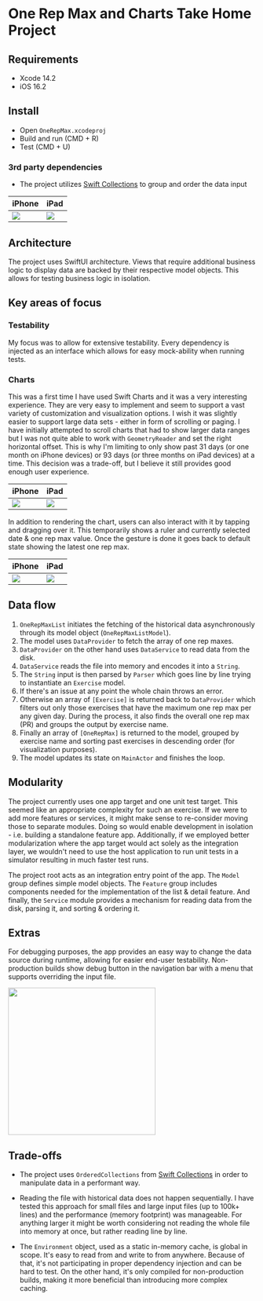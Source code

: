 # One Rep Max and Charts Take Home Project

## Requirements

- Xcode 14.2
- iOS 16.2

## Install

- Open `OneRepMax.xcodeproj`
- Build and run (CMD + R)
- Test (CMD + U)

### 3rd party dependencies

- The project utilizes [Swift Collections](https://www.swift.org/blog/swift-collections/) to group and order the data input

| iPhone | iPad |
|---|---|
| <img src="./docs/screenshot-phone-default.png" /> | <img src="./docs/screenshot-pad-default.png" /> |

## Architecture

The project uses SwiftUI architecture. Views that require additional business logic to display data are backed by their respective model objects. This allows for testing business logic in isolation.

## Key areas of focus

### Testability

My focus was to allow for extensive testability. Every dependency is injected as an interface which allows for easy mock-ability when running tests.

### Charts

This was a first time I have used Swift Charts and it was a very interesting experience. They are very easy to implement and seem to support a vast variety of customization and visualization options. I wish it was slightly easier to support large data sets - either in form of scrolling or paging. I have initially attempted to scroll charts that had to show larger data ranges but I was not quite able to work with `GeometryReader` and set the right horizontal offset. This is why I'm limiting to only show past 31 days (or one month on iPhone devices) or 93 days (or three months on iPad devices) at a time. This decision was a trade-off, but I believe it still provides good enough user experience.

| iPhone | iPad |
|---|---|
| <img src="./docs/screenshot-phone-detail.png" /> | <img src="./docs/screenshot-pad-detail.png" /> |

In addition to rendering the chart, users can also interact with it by tapping and dragging over it. This temporarily shows a ruler and currently selected date & one rep max value. Once the gesture is done it goes back to default state showing the latest one rep max.

| iPhone | iPad |
|---|---|
| <img src="./docs/screenshot-phone-selected.png" /> | <img src="./docs/screenshot-pad-selected.png" /> |

## Data flow

1. `OneRepMaxList` initiates the fetching of the historical data asynchronously through its model object (`OneRepMaxListModel`).
2. The model uses `DataProvider` to fetch the array of one rep maxes.
3. `DataProvider` on the other hand uses `DataService` to read data from the disk.
4. `DataService` reads the file into memory and encodes it into a `String`.
5. The `String` input is then parsed by `Parser` which goes line by line trying to instantiate an `Exercise` model.
6. If there's an issue at any point the whole chain throws an error.
7. Otherwise an array of `[Exercise]` is returned back to `DataProvider` which filters out only those exercises that have the maximum one rep max per any given day. During the process, it also finds the overall one rep max (PR) and groups the output by exercise name.
8. Finally an array of `[OneRepMax]` is returned to the model, grouped by exercise name and sorting past exercises in descending order (for visualization purposes).
9. The model updates its state on `MainActor` and finishes the loop.

## Modularity

The project currently uses one app target and one unit test target. This seemed like an appropriate complexity for such an exercise. If we were to add more features or services, it might make sense to re-consider moving those to separate modules. Doing so would enable development in isolation - i.e. building a standalone feature app. Additionally, if we employed better modularization where the app target would act solely as the integration layer, we wouldn't need to use the host application to run unit tests in a simulator resulting in much faster test runs.

The project root acts as an integration entry point of the app. The `Model` group defines simple model objects. The `Feature` group includes components needed for the implementation of the list & detail feature. And finally, the `Service` module provides a mechanism for reading data from the disk, parsing it, and sorting & ordering it.

## Extras

For debugging purposes, the app provides an easy way to change the data source during runtime, allowing for easier end-user testability. Non-production builds show debug button in the navigation bar with a menu that supports overriding the input file.

<img src="./docs/screenshot-phone-debug-mode.png" width="300" />

## Trade-offs

- The project uses `OrderedCollections` from [Swift Collections](https://www.swift.org/blog/swift-collections/) in order to manipulate data in a performant way.

- Reading the file with historical data does not happen sequentially. I have tested this approach for small files and large input files (up to 100k+ lines) and the performance (memory footprint) was manageable. For anything larger it might be worth considering not reading the whole file into memory at once, but rather reading line by line.

- The `Environment` object, used as a static in-memory cache, is global in scope. It's easy to read from and write to from anywhere. Because of that, it's not participating in proper dependency injection and can be hard to test. On the other hand, it's only compiled for non-production builds, making it more beneficial than introducing more complex caching.